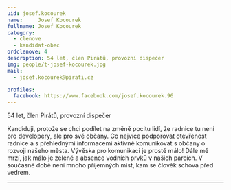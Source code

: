 ```yaml
---
uid: josef.kocourek
name:     Josef Kocourek
fullname: Josef Kocourek
category:
  - clenove
  - kandidat-obec
ordclenove: 4
description: 54 let, člen Pirátů, provozní dispečer
img: people/t-josef-kocourek.jpg
mail:
  - josef.kocourek@pirati.cz

profiles:
  facebook: https://www.facebook.com/josef.kocourek.96
---
```


54 let, člen Pirátů, provozní dispečer

Kandiduji, protože se chci podílet na změně pocitu lidí, že radnice tu není pro developery, ale pro své občany. Co nejvíce podporovat otevřenost radnice a s přehlednými informacemi aktivně komunikovat s občany o rozvoji našeho města. Vývěska pro komunikaci je prostě málo! Dále mě mrzí, jak málo je zeleně a absence vodních prvků v našich parcích. V současné době není mnoho příjemných míst, kam se člověk schová před vedrem.

---
